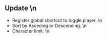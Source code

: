 ## Update  \n
+ Register global shortcut to toggle player.  \n
+ Sort by Asceding or Descending.  \n
+ Character limit.  \n

